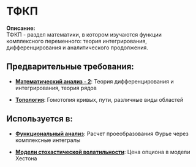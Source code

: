 # ТФКП

**Описание:**  
ТФКП - раздел математики, в котором изучаются функции комплексного переменного: 
теория интегрирования, дифференцирования и аналитического продолжения.


## Предварительные требования:

- **[Математический анализ - 2](calculus_ii.md)**: Теория дифференцирования и интегрирования, теория рядов


- **[Топология](topology.md)**: Гомотопия кривых, пути, различные виды областей



## Используется в:

- **[Функциональный анализ](functional_analysis.md)**: Расчет проеобразования Фурье через комплексные интегралы


- **[Модели стохастической волатильности](lsv.md)**: Цена опциона в модели Хестона 

